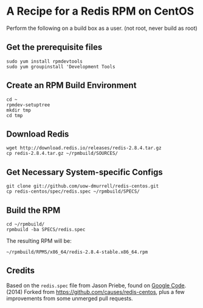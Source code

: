 # A Recipe for a Redis RPM on CentOS

Perform the following on a build box as a user. (not root, never build as root)

## Get the prerequisite files
    
    sudo yum install rpmdevtools
    sudo yum groupinstall 'Development Tools

## Create an RPM Build Environment
    cd ~
    rpmdev-setuptree
    mkdir tmp
    cd tmp

## Download Redis

    wget http://download.redis.io/releases/redis-2.8.4.tar.gz
    cp redis-2.8.4.tar.gz ~/rpmbuild/SOURCES/

## Get Necessary System-specific Configs

    git clone git://github.com/uow-dmurrell/redis-centos.git
    cp redis-centos/spec/redis.spec ~/rpmbuild/SPECS/

## Build the RPM

    cd ~/rpmbuild/
    rpmbuild -ba SPECS/redis.spec

The resulting RPM will be:

    ~/rpmbuild/RPMS/x86_64/redis-2.8.4-stable.x86_64.rpm

## Credits

Based on the `redis.spec` file from Jason Priebe, found on [Google Code][gc].
(2014) Forked from https://github.com/causes/redis-centos, plus a few improvements from some unmerged pull requests.

 [gc]: http://groups.google.com/group/redis-db/files
